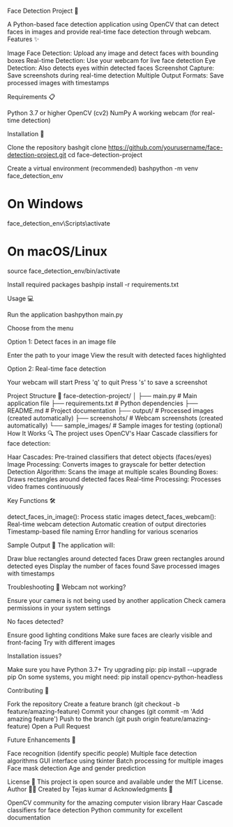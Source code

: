 Face Detection Project 🎯

A Python-based face detection application using OpenCV that can detect faces in images and provide real-time face detection through webcam.
Features ✨

Image Face Detection: Upload any image and detect faces with bounding boxes
Real-time Detection: Use your webcam for live face detection
Eye Detection: Also detects eyes within detected faces
Screenshot Capture: Save screenshots during real-time detection
Multiple Output Formats: Save processed images with timestamps

Requirements 📋

Python 3.7 or higher
OpenCV (cv2)
NumPy
A working webcam (for real-time detection)

Installation 🚀

Clone the repository
bashgit clone https://github.com/yourusername/face-detection-project.git
cd face-detection-project

Create a virtual environment (recommended)
bashpython -m venv face_detection_env

# On Windows
face_detection_env\Scripts\activate

# On macOS/Linux
source face_detection_env/bin/activate

Install required packages
bashpip install -r requirements.txt


Usage 💻

Run the application
bashpython main.py

Choose from the menu

Option 1: Detect faces in an image file

Enter the path to your image
View the result with detected faces highlighted


Option 2: Real-time face detection

Your webcam will start
Press 'q' to quit
Press 's' to save a screenshot





Project Structure 📁
face-detection-project/
│
├── main.py              # Main application file
├── requirements.txt     # Python dependencies
├── README.md           # Project documentation
├── output/             # Processed images (created automatically)
├── screenshots/        # Webcam screenshots (created automatically)
└── sample_images/      # Sample images for testing (optional)
How It Works 🔍
The project uses OpenCV's Haar Cascade classifiers for face detection:

Haar Cascades: Pre-trained classifiers that detect objects (faces/eyes)
Image Processing: Converts images to grayscale for better detection
Detection Algorithm: Scans the image at multiple scales
Bounding Boxes: Draws rectangles around detected faces
Real-time Processing: Processes video frames continuously

Key Functions 🛠️

detect_faces_in_image(): Process static images
detect_faces_webcam(): Real-time webcam detection
Automatic creation of output directories
Timestamp-based file naming
Error handling for various scenarios

Sample Output 📸
The application will:

Draw blue rectangles around detected faces
Draw green rectangles around detected eyes
Display the number of faces found
Save processed images with timestamps

Troubleshooting 🔧
Webcam not working?

Ensure your camera is not being used by another application
Check camera permissions in your system settings

No faces detected?

Ensure good lighting conditions
Make sure faces are clearly visible and front-facing
Try with different images

Installation issues?

Make sure you have Python 3.7+
Try upgrading pip: pip install --upgrade pip
On some systems, you might need: pip install opencv-python-headless

Contributing 🤝

Fork the repository
Create a feature branch (git checkout -b feature/amazing-feature)
Commit your changes (git commit -m 'Add amazing feature')
Push to the branch (git push origin feature/amazing-feature)
Open a Pull Request

Future Enhancements 🚀

 Face recognition (identify specific people)
 Multiple face detection algorithms
 GUI interface using tkinter
 Batch processing for multiple images
 Face mask detection
 Age and gender prediction

License 📄
This project is open source and available under the MIT License.
Author 👨‍💻
Created by Tejas kumar d
Acknowledgments 🙏

OpenCV community for the amazing computer vision library
Haar Cascade classifiers for face detection
Python community for excellent documentation
